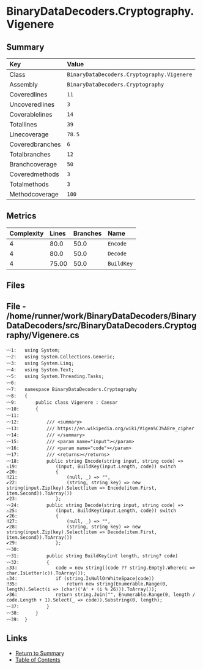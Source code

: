 ﻿# BinaryDataDecoders.Cryptography.Vigenere

## Summary

| Key             | Value                                      |
| :-------------- | :----------------------------------------- |
| Class           | `BinaryDataDecoders.Cryptography.Vigenere` |
| Assembly        | `BinaryDataDecoders.Cryptography`          |
| Coveredlines    | `11`                                       |
| Uncoveredlines  | `3`                                        |
| Coverablelines  | `14`                                       |
| Totallines      | `39`                                       |
| Linecoverage    | `78.5`                                     |
| Coveredbranches | `6`                                        |
| Totalbranches   | `12`                                       |
| Branchcoverage  | `50`                                       |
| Coveredmethods  | `3`                                        |
| Totalmethods    | `3`                                        |
| Methodcoverage  | `100`                                      |

## Metrics

| Complexity | Lines | Branches | Name       |
| :--------- | :---- | :------- | :--------- |
| 4          | 80.0  | 50.0     | `Encode`   |
| 4          | 80.0  | 50.0     | `Decode`   |
| 4          | 75.00 | 50.0     | `BuildKey` |

## Files

## File - /home/runner/work/BinaryDataDecoders/BinaryDataDecoders/src/BinaryDataDecoders.Cryptography/Vigenere.cs

```CSharp
〰1:   using System;
〰2:   using System.Collections.Generic;
〰3:   using System.Linq;
〰4:   using System.Text;
〰5:   using System.Threading.Tasks;
〰6:   
〰7:   namespace BinaryDataDecoders.Cryptography
〰8:   {
〰9:       public class Vigenere : Caesar
〰10:      {
〰11:  
〰12:          /// <summary>
〰13:          /// https://en.wikipedia.org/wiki/Vigen%C3%A8re_cipher
〰14:          /// </summary>
〰15:          /// <param name="input"></param>
〰16:          /// <param name="code"></param>
〰17:          /// <returns></returns>
〰18:          public string Encode(string input, string code) =>
⚠19:              (input, BuildKey(input.Length, code)) switch
✔20:              {
‼21:                  (null, _) => "",
✔22:                  (string, string key) => new string(input.Zip(key).Select(item => Encode(item.First, item.Second)).ToArray())
✔23:              };
〰24:          public string Decode(string input, string code) =>
⚠25:              (input, BuildKey(input.Length, code)) switch
✔26:              {
‼27:                  (null, _) => "",
✔28:                  (string, string key) => new string(input.Zip(key).Select(item => Decode(item.First, item.Second)).ToArray())
✔29:              };
〰30:  
〰31:          public string BuildKey(int length, string? code)
〰32:          {
⚠33:              code = new string((code ?? string.Empty).Where(c => char.IsLetter(c)).ToArray());
⚠34:              if (string.IsNullOrWhiteSpace(code))
‼35:                  return new string(Enumerable.Range(0, length).Select(i => (char)('A' + (i % 26))).ToArray());
✔36:              return string.Join("", Enumerable.Range(0, length / code.Length + 1).Select(_ => code)).Substring(0, length);
〰37:          }
〰38:      }
〰39:  }
```

## Links

* [Return to Summary](Summary.md)
* [Table of Contents](../TOC.md)


